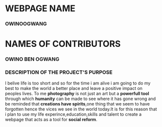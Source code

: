 #    WEBPAGE NAME
###  OWINOOGWANG

#    NAMES OF CONTRIBUTORS
###  OWINO BEN OGWANG

###  DESCRIPTION OF THE PROJECT'S PURPOSE
I belive life is too short and so for the time i am alive i am going to do my best to make the world a better place and leave a positive impact on peoples lives. To me **photography** is not just an art but a **powerfull tool** through which **humanity** can be made to see where it has gone wrong and be reminded that **creations have spirits**,one thing that we seem to have forgotten hence the vices we see in the world today.It is for this reason that i plan to use my life experince,education,skills and talent to create a webpage that acts as a tool for **social reform**.
